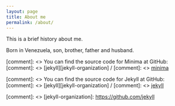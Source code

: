 ```yaml
---
layout: page
title: About me
permalink: /about/
---
```



This is a brief history about me.

Born in Venezuela, son, brother, father and husband.


[comment]: <> You can find the source code for Minima at GitHub:
[comment]: <> [jekyll][jekyll-organization] /
[comment]: <> [minima](https://github.com/jekyll/minima)

[comment]: <> You can find the source code for Jekyll at GitHub:
[comment]: <> [jekyll][jekyll-organization] /
[comment]: <> [jekyll](https://github.com/jekyll/jekyll)


[comment]: <> [jekyll-organization]: https://github.com/jekyll
